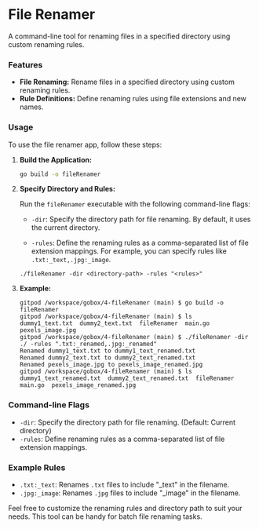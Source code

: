 # File Renamer

A command-line tool for renaming files in a specified directory using custom renaming rules.

### Features

- **File Renaming:** Rename files in a specified directory using custom renaming rules.
- **Rule Definitions:** Define renaming rules using file extensions and new names.

### Usage

To use the file renamer app, follow these steps:

1. **Build the Application:**

   ```bash
   go build -o fileRenamer
   ```

2. **Specify Directory and Rules:**

   Run the `fileRenamer` executable with the following command-line flags:

   - `-dir`: Specify the directory path for file renaming. By default, it uses the current directory.

   - `-rules`: Define the renaming rules as a comma-separated list of file extension mappings. For example, you can specify rules like `.txt:_text,.jpg:_image`.

   ```shell
   ./fileRenamer -dir <directory-path> -rules "<rules>"
   ```

3. **Example:**

   ```shell
   gitpod /workspace/gobox/4-fileRenamer (main) $ go build -o fileRenamer
   gitpod /workspace/gobox/4-fileRenamer (main) $ ls
   dummy1_text.txt  dummy2_text.txt  fileRenamer  main.go  pexels_image.jpg
   gitpod /workspace/gobox/4-fileRenamer (main) $ ./fileRenamer -dir ./ -rules ".txt:_renamed,.jpg:_renamed"
   Renamed dummy1_text.txt to dummy1_text_renamed.txt
   Renamed dummy2_text.txt to dummy2_text_renamed.txt
   Renamed pexels_image.jpg to pexels_image_renamed.jpg
   gitpod /workspace/gobox/4-fileRenamer (main) $ ls
   dummy1_text_renamed.txt  dummy2_text_renamed.txt  fileRenamer  main.go  pexels_image_renamed.jpg
   ```

### Command-line Flags

- `-dir`: Specify the directory path for file renaming. (Default: Current directory)
- `-rules`: Define renaming rules as a comma-separated list of file extension mappings.

### Example Rules

- `.txt:_text`: Renames `.txt` files to include "_text" in the filename.
- `.jpg:_image`: Renames `.jpg` files to include "_image" in the filename.

Feel free to customize the renaming rules and directory path to suit your needs. This tool can be handy for batch file renaming tasks.


